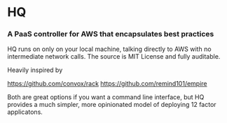 # HQ

### A PaaS controller for AWS that encapsulates best practices

HQ runs on only on your local machine, talking directly to AWS with no intermediate network calls. The source is MIT License and fully auditable. 

Heavily inspired by 

https://github.com/convox/rack
https://github.com/remind101/empire

Both are great options if you want a command line interface, but HQ provides a much simpler, more opinionated model of deploying 12 factor applicatons.
